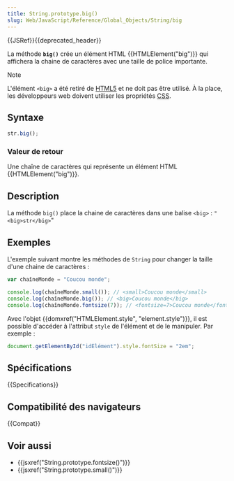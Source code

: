 ```yaml
---
title: String.prototype.big()
slug: Web/JavaScript/Reference/Global_Objects/String/big
---
```


{{JSRef}}{{deprecated_header}}

La méthode **`big()`** crée un élément HTML {{HTMLElement("big")}} qui affichera la chaine de caractères avec une taille de police importante.

> [!NOTE]
> L'élément `<big>` a été retiré de [HTML5](/fr/docs/Web/Guide/HTML/HTML5) et ne doit pas être utilisé. À la place, les développeurs web doivent utiliser les propriétés [CSS](/fr/docs/Web/CSS).

## Syntaxe

```js
str.big();
```

### Valeur de retour

Une chaîne de caractères qui représente un élément HTML {{HTMLElement("big")}}.

## Description

La méthode `big()` place la chaine de caractères dans une balise `<big>` :
`"<big>str</big>`"

## Exemples

L'exemple suivant montre les méthodes de `String` pour changer la taille d'une chaine de caractères :

```js
var chaîneMonde = "Coucou monde";

console.log(chaîneMonde.small()); // <small>Coucou monde</small>
console.log(chaîneMonde.big()); // <big>Coucou monde</big>
console.log(chaîneMonde.fontsize(7)); // <fontsize=7>Coucou monde</fontsize>
```

Avec l'objet {{domxref("HTMLElement.style", "element.style")}}, il est possible d'accéder à l'attribut `style` de l'élément et de le manipuler. Par exemple :

```js
document.getElementById("idÉlément").style.fontSize = "2em";
```

## Spécifications

{{Specifications}}

## Compatibilité des navigateurs

{{Compat}}

## Voir aussi

- {{jsxref("String.prototype.fontsize()")}}
- {{jsxref("String.prototype.small()")}}
